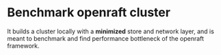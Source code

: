 # Benchmark openraft cluster

It builds a cluster locally with a **minimized** store and network layer,
and is meant to benchmark and find performance bottleneck of the openraft framework.